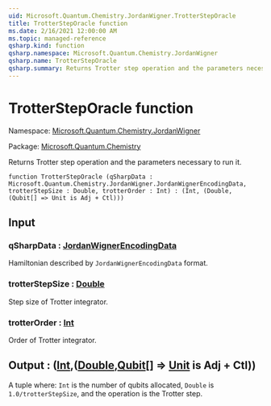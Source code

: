 ```yaml
---
uid: Microsoft.Quantum.Chemistry.JordanWigner.TrotterStepOracle
title: TrotterStepOracle function
ms.date: 2/16/2021 12:00:00 AM
ms.topic: managed-reference
qsharp.kind: function
qsharp.namespace: Microsoft.Quantum.Chemistry.JordanWigner
qsharp.name: TrotterStepOracle
qsharp.summary: Returns Trotter step operation and the parameters necessary to run it.
---
```


# TrotterStepOracle function

Namespace: [Microsoft.Quantum.Chemistry.JordanWigner](xref:Microsoft.Quantum.Chemistry.JordanWigner)

Package: [Microsoft.Quantum.Chemistry](https://nuget.org/packages/Microsoft.Quantum.Chemistry)


Returns Trotter step operation and the parameters necessary to run it.

```qsharp
function TrotterStepOracle (qSharpData : Microsoft.Quantum.Chemistry.JordanWigner.JordanWignerEncodingData, trotterStepSize : Double, trotterOrder : Int) : (Int, (Double, (Qubit[] => Unit is Adj + Ctl)))
```


## Input

### qSharpData : [JordanWignerEncodingData](xref:Microsoft.Quantum.Chemistry.JordanWigner.JordanWignerEncodingData)

Hamiltonian described by `JordanWignerEncodingData` format.


### trotterStepSize : [Double](xref:microsoft.quantum.lang-ref.double)

Step size of Trotter integrator.


### trotterOrder : [Int](xref:microsoft.quantum.lang-ref.int)

Order of Trotter integrator.



## Output : ([Int](xref:microsoft.quantum.lang-ref.int),([Double](xref:microsoft.quantum.lang-ref.double),[Qubit](xref:microsoft.quantum.lang-ref.qubit)[] => [Unit](xref:microsoft.quantum.lang-ref.unit)  is Adj + Ctl))

A tuple where: `Int` is the number of qubits allocated,`Double` is `1.0/trotterStepSize`, and the operationis the Trotter step.